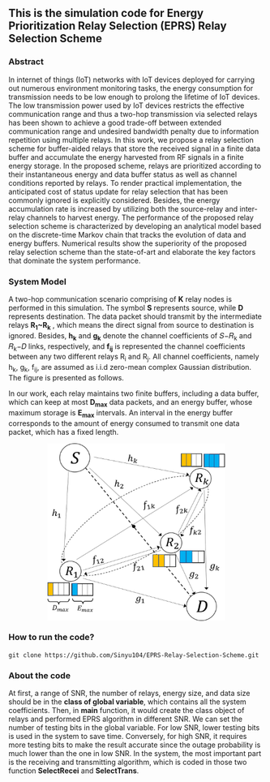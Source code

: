 ## This is the simulation code for Energy Prioritization Relay Selection (EPRS) Relay Selection Scheme
### Abstract
In internet of things (IoT) networks with IoT devices deployed for carrying out numerous environment monitoring tasks, the energy consumption for transmission needs to be low enough to prolong the lifetime of IoT devices. The low transmission power used by IoT devices restricts the effective communication range and thus a two-hop transmission via selected relays has been shown to achieve a good trade-off between extended communication range and undesired bandwidth penalty due to information repetition using multiple relays. In this work, we propose a relay selection scheme for buffer-aided relays that store the received signal in a finite data buffer and accumulate the energy harvested from RF signals in a finite energy storage. In the proposed scheme, relays are prioritized according to their instantaneous energy and data buffer status as well as channel conditions reported by relays. To render practical implementation, the anticipated cost of status update for relay selection that has been commonly ignored is explicitly considered. Besides, the energy accumulation rate is increased by utilizing both the source-relay and inter-relay channels to harvest energy. The performance of the proposed relay selection scheme is characterized by developing an analytical model based on the discrete-time Markov chain that tracks the evolution of data and energy buffers. Numerical results show the superiority of the proposed relay selection scheme than the state-of-art and elaborate the key factors that dominate the system performance.
### System Model
A two-hop communication scenario comprising of **K** relay nodes is performed in this simulation. The symbol **S** represents source, while **D** represents destination. The data packet should transmit by the intermediate relays **R<sub>1</sub>~R<sub>k</sub>** , which means the direct signal from source to destination is ignored. Besides, **h<sub>k</sub>** and **g<sub>k</sub>** denote the channel coefficients of 𝑆−𝑅<sub>k</sub> and 𝑅<sub>k</sub>−𝐷 links, respectively, and **f<sub>ij</sub>** is represented the channel coefficients between any two different relays R<sub>i</sub> and R<sub>j</sub>. All channel coefficients, namely h<sub>k</sub>,  g<sub>k</sub>, f<sub>ij</sub>, are assumed as i.i.d zero-mean complex Gaussian distribution. The figure is presented as follows.

In our work, each relay maintains two finite buffers, including a data buffer, which can keep at most **D<sub>max</sub>** data packets, and an energy buffer, whose maximum storage is **E<sub>max</sub>** intervals. An interval in the energy buffer corresponds to the amount of energy consumed to transmit one data packet, which has a fixed length.

<center>
<img src="system_model.jpg" width = "350" height = "350" alt="System model" align=center />
</center>

### How to run the code?
```
git clone https://github.com/Sinyu104/EPRS-Relay-Selection-Scheme.git
```

### About the code
At first, a range of SNR, the number of relays, energy size, and data size should be in the **class of global variable**, which contains all the system coefficients. Then, in **main** function, it would create the class object of relays and performed EPRS algorithm in different SNR. We can set the number of testing bits in the global variable. For low SNR, lower testing bits is used in the system to save time. Conversely, for high SNR, it requires more testing bits to make the result accurate since the outage probability is much lower than the one in low SNR. In the system, the most important part is the receiving and transmitting algorithm, which is coded in those two function **SelectRecei** and **SelectTrans**. 
